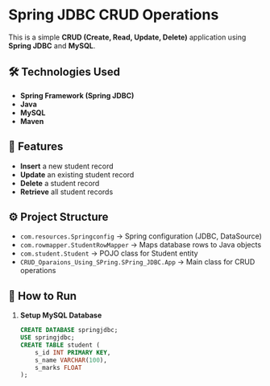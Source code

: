 # Spring JDBC CRUD Operations

This is a simple **CRUD (Create, Read, Update, Delete)** application using **Spring JDBC** and **MySQL**.

## 🛠 Technologies Used
- **Spring Framework (Spring JDBC)**
- **Java**
- **MySQL**
- **Maven**

## 📌 Features
- **Insert** a new student record  
- **Update** an existing student record  
- **Delete** a student record  
- **Retrieve** all student records  

## ⚙️ Project Structure
- `com.resources.Springconfig` → Spring configuration (JDBC, DataSource)  
- `com.rowmapper.StudentRowMapper` → Maps database rows to Java objects  
- `com.student.Student` → POJO class for Student entity  
- `CRUD_Oparaions_Using_SPring.SPring_JDBC.App` → Main class for CRUD operations  

## 🚀 How to Run
1. **Setup MySQL Database**
   ```sql
   CREATE DATABASE springjdbc;
   USE springjdbc;
   CREATE TABLE student (
       s_id INT PRIMARY KEY,
       s_name VARCHAR(100),
       s_marks FLOAT
   );
